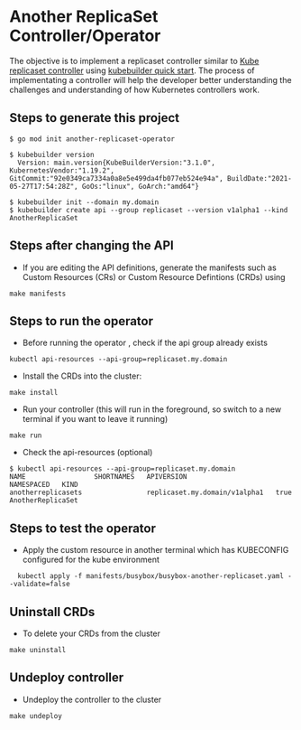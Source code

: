 # Another ReplicaSet Controller/Operator

The objective is to implement a replicaset controller similar to [Kube replicaset controller](https://kubernetes.io/docs/concepts/workloads/controllers/replicaset/) using [kubebuilder quick start](https://book.kubebuilder.io/quick-start.html). The process of implementating a controller will help the developer better understanding the challenges and understanding of how Kubernetes controllers work.

## Steps to generate this project

```
$ go mod init another-replicaset-operator

$ kubebuilder version
  Version: main.version{KubeBuilderVersion:"3.1.0", KubernetesVendor:"1.19.2", GitCommit:"92e0349ca7334a0a8e5e499da4fb077eb524e94a", BuildDate:"2021-05-27T17:54:28Z", GoOs:"linux", GoArch:"amd64"}

$ kubebuilder init --domain my.domain
$ kubebuilder create api --group replicaset --version v1alpha1 --kind AnotherReplicaSet

```

## Steps after changing the API

* If you are editing the API definitions, generate the manifests such as Custom Resources (CRs) or Custom Resource Defintions (CRDs) using
```
make manifests
```

## Steps to run the operator

* Before running the operator , check if the api group already exists
```
kubectl api-resources --api-group=replicaset.my.domain
```
* Install the CRDs into the cluster:
```
make install
```
* Run your controller (this will run in the foreground, so switch to a new terminal if you want to leave it running)

```
make run
```
* Check the api-resources (optional)
```
$ kubectl api-resources --api-group=replicaset.my.domain
NAME                 SHORTNAMES   APIVERSION                      NAMESPACED   KIND
anotherreplicasets                replicaset.my.domain/v1alpha1   true         AnotherReplicaSet
```


## Steps to test the operator

* Apply the custom resource in another terminal which has KUBECONFIG configured for the kube environment

```
  kubectl apply -f manifests/busybox/busybox-another-replicaset.yaml --validate=false
```

## Uninstall CRDs

* To delete your CRDs from the cluster

```
make uninstall
```

## Undeploy controller

* Undeploy the controller to the cluster
```
make undeploy
```
